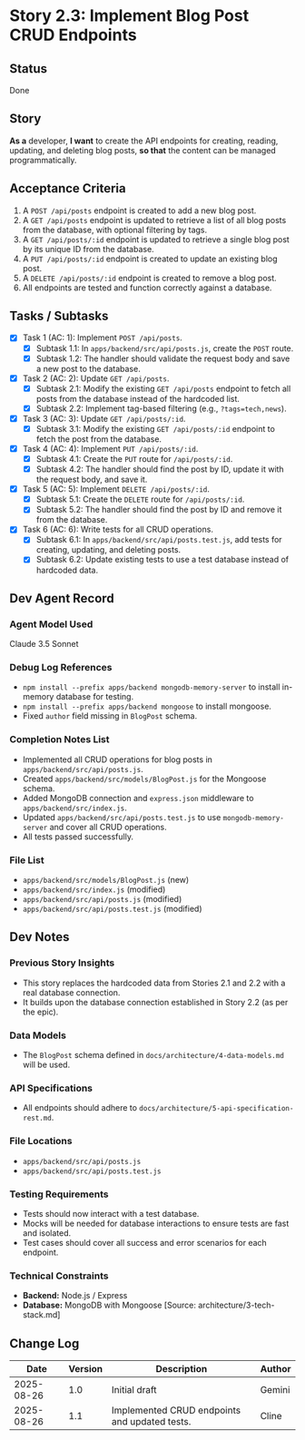 # Story 2.3: Implement Blog Post CRUD Endpoints

## Status
Done

## Story
**As a** developer,
**I want** to create the API endpoints for creating, reading, updating, and deleting blog posts,
**so that** the content can be managed programmatically.

## Acceptance Criteria
1.  A `POST /api/posts` endpoint is created to add a new blog post.
2.  A `GET /api/posts` endpoint is updated to retrieve a list of all blog posts from the database, with optional filtering by tags.
3.  A `GET /api/posts/:id` endpoint is updated to retrieve a single blog post by its unique ID from the database.
4.  A `PUT /api/posts/:id` endpoint is created to update an existing blog post.
5.  A `DELETE /api/posts/:id` endpoint is created to remove a blog post.
6.  All endpoints are tested and function correctly against a database.

## Tasks / Subtasks
- [x] Task 1 (AC: 1): Implement `POST /api/posts`.
  - [x] Subtask 1.1: In `apps/backend/src/api/posts.js`, create the `POST` route.
  - [x] Subtask 1.2: The handler should validate the request body and save a new post to the database.
- [x] Task 2 (AC: 2): Update `GET /api/posts`.
  - [x] Subtask 2.1: Modify the existing `GET /api/posts` endpoint to fetch all posts from the database instead of the hardcoded list.
  - [x] Subtask 2.2: Implement tag-based filtering (e.g., `?tags=tech,news`).
- [x] Task 3 (AC: 3): Update `GET /api/posts/:id`.
  - [x] Subtask 3.1: Modify the existing `GET /api/posts/:id` endpoint to fetch the post from the database.
- [x] Task 4 (AC: 4): Implement `PUT /api/posts/:id`.
  - [x] Subtask 4.1: Create the `PUT` route for `/api/posts/:id`.
  - [x] Subtask 4.2: The handler should find the post by ID, update it with the request body, and save it.
- [x] Task 5 (AC: 5): Implement `DELETE /api/posts/:id`.
    - [x] Subtask 5.1: Create the `DELETE` route for `/api/posts/:id`.
    - [x] Subtask 5.2: The handler should find the post by ID and remove it from the database.
- [x] Task 6 (AC: 6): Write tests for all CRUD operations.
  - [x] Subtask 6.1: In `apps/backend/src/api/posts.test.js`, add tests for creating, updating, and deleting posts.
  - [x] Subtask 6.2: Update existing tests to use a test database instead of hardcoded data.

## Dev Agent Record
### Agent Model Used
Claude 3.5 Sonnet

### Debug Log References
- `npm install --prefix apps/backend mongodb-memory-server` to install in-memory database for testing.
- `npm install --prefix apps/backend mongoose` to install mongoose.
- Fixed `author` field missing in `BlogPost` schema.

### Completion Notes List
- Implemented all CRUD operations for blog posts in `apps/backend/src/api/posts.js`.
- Created `apps/backend/src/models/BlogPost.js` for the Mongoose schema.
- Added MongoDB connection and `express.json` middleware to `apps/backend/src/index.js`.
- Updated `apps/backend/src/api/posts.test.js` to use `mongodb-memory-server` and cover all CRUD operations.
- All tests passed successfully.

### File List
- `apps/backend/src/models/BlogPost.js` (new)
- `apps/backend/src/index.js` (modified)
- `apps/backend/src/api/posts.js` (modified)
- `apps/backend/src/api/posts.test.js` (modified)

## Dev Notes
### Previous Story Insights
- This story replaces the hardcoded data from Stories 2.1 and 2.2 with a real database connection.
- It builds upon the database connection established in Story 2.2 (as per the epic).

### Data Models
- The `BlogPost` schema defined in `docs/architecture/4-data-models.md` will be used.

### API Specifications
- All endpoints should adhere to `docs/architecture/5-api-specification-rest.md`.

### File Locations
- `apps/backend/src/api/posts.js`
- `apps/backend/src/api/posts.test.js`

### Testing Requirements
- Tests should now interact with a test database.
- Mocks will be needed for database interactions to ensure tests are fast and isolated.
- Test cases should cover all success and error scenarios for each endpoint.

### Technical Constraints
- **Backend:** Node.js / Express
- **Database:** MongoDB with Mongoose
[Source: architecture/3-tech-stack.md]

## Change Log
| Date | Version | Description | Author |
|---|---|---|---|
| 2025-08-26 | 1.0 | Initial draft | Gemini |
| 2025-08-26 | 1.1 | Implemented CRUD endpoints and updated tests. | Cline |

